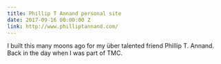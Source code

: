 ```yaml
---
title: Phillip T Annand personal site
date: 2017-09-16 00:00:00 Z
link: http://www.philliptannand.com/
---
```


I built this many moons ago for my über talented friend Phillip T. Annand. Back in the day when I was part of TMC.